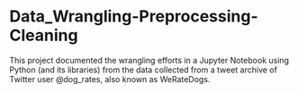# Data_Wrangling-Preprocessing-Cleaning
This project documented the wrangling efforts in a Jupyter Notebook using Python (and its libraries) from the data collected from a tweet archive of Twitter user @dog_rates, also known as WeRateDogs. 
